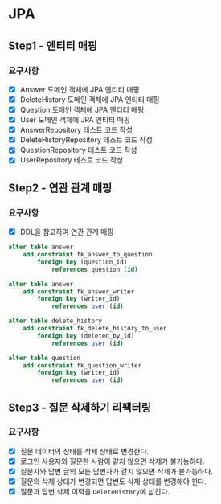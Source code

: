 # JPA
## Step1 - 엔티티 매핑
### 요구사항
- [x] Answer 도메인 객체에 JPA 엔티티 매핑
- [x] DeleteHistory 도메인 객체에 JPA 엔티티 매핑
- [x] Question 도메인 객체에 JPA 엔티티 매핑
- [x] User 도메인 객체에 JPA 엔티티 매핑
- [x] AnswerRepository 테스트 코드 작성
- [x] DeleteHistoryRepository 테스트 코드 작성
- [x] QuestionRepository 테스트 코드 작성
- [x] UserRepository 테스트 코드 작성

## Step2 - 연관 관계 매핑
### 요구사항
- [x] DDL을 참고하여 연관 관계 매핑
```sql
alter table answer
    add constraint fk_answer_to_question
        foreign key (question_id)
            references question (id)

alter table answer
    add constraint fk_answer_writer
        foreign key (writer_id)
            references user (id)

alter table delete_history
    add constraint fk_delete_history_to_user
        foreign key (deleted_by_id)
            references user (id)

alter table question
    add constraint fk_question_writer
        foreign key (writer_id)
            references user (id)
```

## Step3 - 질문 삭제하기 리팩터링
### 요구사항
- [x] 질문 데이터의 상태를 삭제 상태로 변경한다.
- [x] 로그인 사용자와 질문한 사람이 같지 않으면 삭제가 불가능하다.
- [x] 질문자와 답변 글의 모든 답변자가 같지 않으면 삭제가 불가능하다.
- [x] 질문의 삭제 상태가 변경되면 답변도 삭제 상태를 변경해야 한다.
- [x] 질문과 답변 삭제 이력을 `DeleteHistory`에 남긴다.
